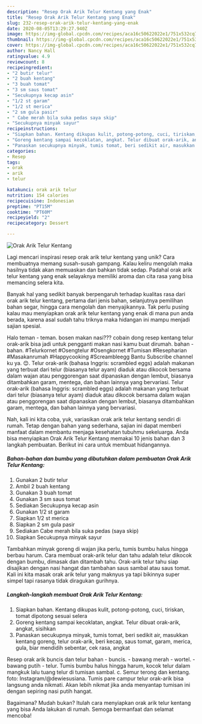 ```yaml
---
description: "Resep Orak Arik Telur Kentang yang Enak"
title: "Resep Orak Arik Telur Kentang yang Enak"
slug: 232-resep-orak-arik-telur-kentang-yang-enak
date: 2020-08-05T13:29:27.940Z
image: https://img-global.cpcdn.com/recipes/aca16c50622022e1/751x532cq70/orak-arik-telur-kentang-foto-resep-utama.jpg
thumbnail: https://img-global.cpcdn.com/recipes/aca16c50622022e1/751x532cq70/orak-arik-telur-kentang-foto-resep-utama.jpg
cover: https://img-global.cpcdn.com/recipes/aca16c50622022e1/751x532cq70/orak-arik-telur-kentang-foto-resep-utama.jpg
author: Nancy Hall
ratingvalue: 4.9
reviewcount: 8
recipeingredient:
- "2 butir telur"
- "2 buah kentang"
- "3 buah tomat"
- "3 sm saus tomat"
- "Secukupnya kecap asin"
- "1/2 st garam"
- "1/2 st merica"
- "2 sm gula pasir"
- " Cabe merah bila suka pedas saya skip"
- "Secukupnya minyak sayur"
recipeinstructions:
- "Siapkan bahan. Kentang dikupas kulit, potong-potong, cuci, tiriskan, tomat dipotong sesuai selera"
- "Goreng kentang sampai kecoklatan, angkat. Telur dibuat orak-arik, angkat, sisihkan"
- "Panaskan secukupnya minyak, tumis tomat, beri sedikit air, masukkan kentang goreng, telur orak-arik, beri kecap, saus tomat, garam, merica, gula, biar mendidih sebentar, cek rasa, angkat"
categories:
- Resep
tags:
- orak
- arik
- telur

katakunci: orak arik telur 
nutrition: 154 calories
recipecuisine: Indonesian
preptime: "PT15M"
cooktime: "PT60M"
recipeyield: "2"
recipecategory: Dessert

---
```



![Orak Arik Telur Kentang](https://img-global.cpcdn.com/recipes/aca16c50622022e1/751x532cq70/orak-arik-telur-kentang-foto-resep-utama.jpg)

Lagi mencari inspirasi resep orak arik telur kentang yang unik? Cara membuatnya memang susah-susah gampang. Kalau keliru mengolah maka hasilnya tidak akan memuaskan dan bahkan tidak sedap. Padahal orak arik telur kentang yang enak selayaknya memiliki aroma dan cita rasa yang bisa memancing selera kita.

Banyak hal yang sedikit banyak berpengaruh terhadap kualitas rasa dari orak arik telur kentang, pertama dari jenis bahan, selanjutnya pemilihan bahan segar, hingga cara mengolah dan menyajikannya. Tak perlu pusing kalau mau menyiapkan orak arik telur kentang yang enak di mana pun anda berada, karena asal sudah tahu triknya maka hidangan ini mampu menjadi sajian spesial.

Halo teman - teman. bosen makan nasi??? cobain dong resep kentang telur orak-arik bisa jadi untuk pengganti makan nasi kamu buat dirumah. bahan - bahan. #Telurkornet #Osengtelur #Osengkornet #Tumisan #Resepharian #Masakanrumah #Happycooking #Screambleegg Bantu Subscribe channel ku ya. 😊. Telur orak-arik (bahasa Inggris: scrambled eggs) adalah makanan yang terbuat dari telur (biasanya telur ayam) diaduk atau dikocok bersama dalam wajan atau penggorengan saat dipanaskan dengan lembut, biasanya ditambahkan garam, mentega, dan bahan lainnya yang bervariasi. Telur orak-arik (bahasa Inggris: scrambled eggs) adalah makanan yang terbuat dari telur (biasanya telur ayam) diaduk atau dikocok bersama dalam wajan atau penggorengan saat dipanaskan dengan lembut, biasanya ditambahkan garam, mentega, dan bahan lainnya yang bervariasi.


Nah, kali ini kita coba, yuk, variasikan orak arik telur kentang sendiri di rumah. Tetap dengan bahan yang sederhana, sajian ini dapat memberi manfaat dalam membantu menjaga kesehatan tubuhmu sekeluarga. Anda bisa menyiapkan Orak Arik Telur Kentang memakai 10 jenis bahan dan 3 langkah pembuatan. Berikut ini cara untuk membuat hidangannya.

<!--inarticleads1-->

##### Bahan-bahan dan bumbu yang dibutuhkan dalam pembuatan Orak Arik Telur Kentang:

1. Gunakan 2 butir telur
1. Ambil 2 buah kentang
1. Gunakan 3 buah tomat
1. Gunakan 3 sm saus tomat
1. Sediakan Secukupnya kecap asin
1. Gunakan 1/2 st garam
1. Siapkan 1/2 st merica
1. Siapkan 2 sm gula pasir
1. Sediakan  Cabe merah bila suka pedas (saya skip)
1. Siapkan Secukupnya minyak sayur


Tambahkan minyak goreng di wajan jika perlu, tumis bumbu halus hingga berbau harum. Cara membuat orak-arik telur dan tahu adalah telur dikocok dengan bumbu, dimasak dan ditambah tahu. Orak-arik telur tahu siap disajikan dengan nasi hangat dan tambahan saus sambal atau saus tomat. Kali ini kita masak orak arik telur yang maknyus ya tapi bikinnya super simpel tapi rasanya tidak diragukan gurihnya. 

<!--inarticleads2-->

##### Langkah-langkah membuat Orak Arik Telur Kentang:

1. Siapkan bahan. Kentang dikupas kulit, potong-potong, cuci, tiriskan, tomat dipotong sesuai selera
1. Goreng kentang sampai kecoklatan, angkat. Telur dibuat orak-arik, angkat, sisihkan
1. Panaskan secukupnya minyak, tumis tomat, beri sedikit air, masukkan kentang goreng, telur orak-arik, beri kecap, saus tomat, garam, merica, gula, biar mendidih sebentar, cek rasa, angkat


Resep orak arik buncis dan telur bahan - buncis. - bawang merah - wortel. - bawang putih - telur. Tumis bumbu halus hingga harum, kocok telur dalam mangkuk lalu tuang telur di tumisan sambal. c. Semur terong dan kentang. foto: Instagram/@dewiesusiana. Tumis pare campur telur orak-arik bisa langsung anda nikmati. Akan lebih nikmat jika anda menyantap tumisan ini dengan sepiring nasi putih hangat. 

Bagaimana? Mudah bukan? Itulah cara menyiapkan orak arik telur kentang yang bisa Anda lakukan di rumah. Semoga bermanfaat dan selamat mencoba!
